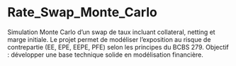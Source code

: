 # Rate_Swap_Monte_Carlo
Simulation Monte Carlo d’un swap de taux incluant collateral, netting et marge initiale. Le projet permet de modéliser l’exposition au risque de contrepartie (EE, EPE, EEPE, PFE) selon les principes du BCBS 279. Objectif : développer une base technique solide en modélisation financière.
